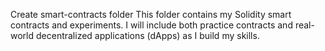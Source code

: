 Create smart-contracts folder
This folder contains my Solidity smart contracts and experiments. I will include both practice contracts and real-world decentralized applications (dApps) as I build my skills.
